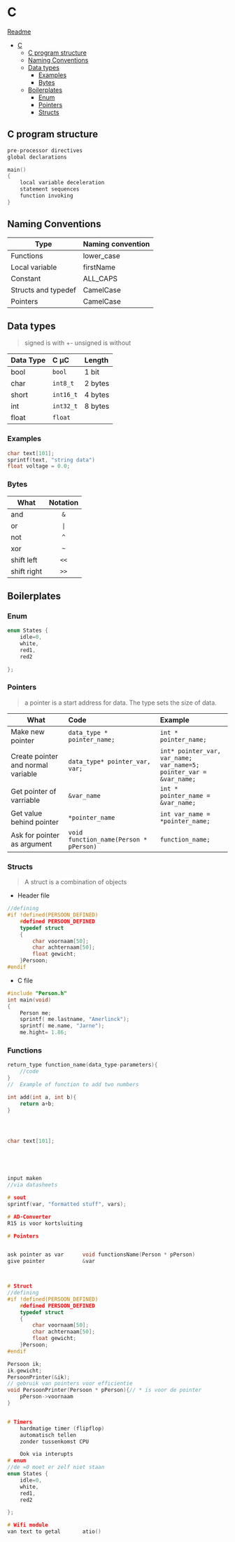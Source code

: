 # C
[Readme](../README.md)

- [C](#c)
	- [C program structure](#c-program-structure)
	- [Naming Conventions](#naming-conventions)
	- [Data types](#data-types)
		- [Examples](#examples)
		- [Bytes](#bytes)
	- [Boilerplates](#boilerplates)
		- [Enum](#enum)
		- [Pointers](#pointers)
		- [Structs](#structs)

## C program structure

```C
pre-processor directives
global declarations

main()
{
    local variable deceleration
    statement sequences
    function invoking
}

```
## Naming Conventions
| Type                | Naming convention |
| ------------------- | ----------------- |
| Functions           | lower_case        |
| Local variable      | firstName         |
| Constant            | ALL_CAPS         |
| Structs and typedef | CamelCase         |
| Pointers            | CamelCase         |

## Data types

> signed is with +- unsigned is without

| Data Type | C µC          | Length  |
| --------- | :------------ | :------ |
| bool      | ```bool```    | 1 bit   |
| char      | ```int8_t```  | 2 bytes |
| short     | ```int16_t``` | 4 bytes |
| int       | ```int32_t``` | 8 bytes |
| float     | ```float```   |         |

### Examples
```C
char text[101];
sprintf(text, "string data")
float voltage = 0.0;
```

### Bytes

| What        | Notation |
| ----------- | :------: |
| and         | ```&```  |
| or          | ```\|``` |
| not         | ```^```  |
| xor         | ```~```  |
| shift left  | ```<<``` |
| shift right | ```>>``` |



## Boilerplates
### Enum

```c
enum States {
	idle=0,
	white,
	red1,
	red2

};
```
### Pointers
> a pointer is a start address for data. The type sets the size of data.

| What                               | Code                                       | Example                                                                                    |
| ---------------------------------- | :----------------------------------------- | :----------------------------------------------------------------------------------------- |
| Make new pointer                   | ```data_type * pointer_name;```            | ```int * pointer_name;```                                                                  |
| Create pointer and normal variable | ```data_type* pointer_var, var;```         | ```int* pointer_var, var_name;``` <br> ```var_name=5;```<br>```pointer_var = &var_name;``` |
| Get pointer of varriable           | ```&var_name```                            | ```int * pointer_name = &var_name;```                                                      |
| Get value behind pointer           | ```*pointer_name```                        | ```int var_name = *pointer_name;```                                                        |
| Ask for pointer as argument        | ```void function_name(Person * pPerson)``` | ```function_name;```                                                                       |


### Structs
> A struct is a combination of objects
- Header file

```c
//defining
#if !defined(PERSOON_DEFINED)
	#defined PERSOON_DEFINED
	typedef struct
	{
		char voornaam[50];
		char achternaam[50];
		float gewicht;
	}Persoon;
#endif
```
- C file
```c
#include "Person.h"
int main(void)
{
	Person me;
	sprintf( me.lastname, "Amerlinck");
	sprintf( me.name, "Jarne");
	me.hight= 1.86;

```	

### Functions

```c
return_type function_name(data_type-parameters){
    //code
}
//  Example of function to add two numbers

int add(int a, int b){
    return a+b;
}

```





```C



char text[101];





input maken
//via datasheets

# sout
sprintf(var, "formatted stuff", vars);

# AD-Converter
R15 is voor kortsluiting

# Pointers


ask pointer as var      void functionsName(Person * pPerson)
give pointer            &var



# Struct
//defining
#if !defined(PERSOON_DEFINED)
	#defined PERSOON_DEFINED
	typedef struct
	{
		char voornaam[50];
		char achternaam[50];
		float gewicht;
	}Persoon;
#endif

Persoon ik;
ik.gewicht;
PersoonPrinter(&ik);
// gebruik van pointers voor efficientie
void PersoonPrinter(Persoon * pPerson){// * is voor de pointer
    pPerson->voornaam
}


# Timers
    hardmatige timer (flipflop)
    automatisch tellen
    zonder tussenkomst CPU

    Ook via interupts
# enum
//de =0 moet er zelf niet staan
enum States {
	idle=0,
	white,
	red1,
	red2

};

# Wifi module
van text to getal		atio() 
```